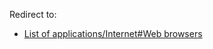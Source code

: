 Redirect to:

*   [List of applications/Internet#Web browsers](/index.php/List_of_applications/Internet#Web_browsers "List of applications/Internet")